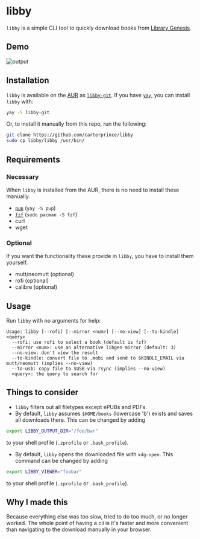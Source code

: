 # libby

`libby` is a simple CLI tool to quickly download books from [Library Genesis](https://libgen.is/).

## Demo

![output](https://user-images.githubusercontent.com/11081492/180638963-17bc20ca-e25e-47cc-8839-dd826be2eeef.gif)

## Installation

`libby` is available on the [AUR](https://aur.archlinux.org/) as [`libby-git`](https://aur.archlinux.org/packages/libby-git). If you have [`yay`](https://github.com/Jguer/yay), you can install `libby` with:

```sh
yay -S libby-git
```

Or, to install it manually from this repo, run the following:

```bash
git clone https://github.com/carterprince/libby
sudo cp libby/libby /usr/bin/
```

## Requirements

### Necessary

When `libby` is installed from the AUR, there is no need to install these manually.

- [`pup`](https://github.com/ericchiang/pup) (`yay -S pup`)
- [`fzf`](https://github.com/junegunn/fzf) (`sudo pacman -S fzf`)
- curl
- wget

### Optional

If you want the functionality these provide in `libby`, you have to install them yourself.

- mutt/neomutt (optional)
- rofi (optional)
- calibre (optional)

## Usage

Run `libby` with no arguments for help:

```
Usage: libby [--rofi] [--mirror <num>] [--no-view] [--to-kindle] <query>
  --rofi: use rofi to select a book (default is fzf)
  --mirror <num>: use an alternative libgen mirror (default: 3)
  --no-view: don't view the result
  --to-kindle: convert file to .mobi and send to $KINDLE_EMAIL via mutt/neomutt (implies --no-view)
  --to-usb: copy file to $USB via rsync (implies --no-view)
  <query>: the query to search for
```

## Things to consider

- `libby` filters out all filetypes except ePUBs and PDFs.
- By default, `libby` assumes `$HOME/books` (lowercase 'b') exists and saves all downloads there. This can be changed by adding
```zsh
export LIBBY_OUTPUT_DIR="/foo/bar"
```
to your shell profile (`.zprofile` or `.bash_profile`).

- By default, `libby` opens the downloaded file with `xdg-open`. This command can be changed by adding
```zsh
export LIBBY_VIEWER="foobar"
```
to your shell profile (`.zprofile` or `.bash_profile`).

## Why I made this

Because everything else was too slow, tried to do too much, or no longer worked. The whole point of having a cli is it's faster and more convenient than navigating to the download manually in your browser.
